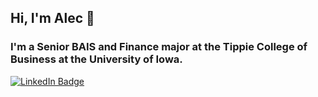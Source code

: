 ## Hi, I'm Alec 👋

### I'm a Senior BAIS and Finance major at the Tippie College of Business at the University of Iowa.

[![LinkedIn Badge](https://img.shields.io/badge/LinkedIn-Profile-blue?style=flat&logo=linkedin&logoColor=white&link=<https://www.linkedin.com/in/alec-goodman/>)](<https://www.linkedin.com/in/alec-goodman/>)
